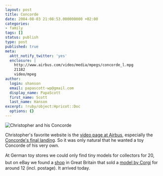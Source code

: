 ```yaml
---
layout: post
title: Concorde
date: 2004-08-03 21:08:53.000000000 +02:00
categories:
- family
tags: []
status: publish
type: post
published: true
meta:
  aktt_notify_twitter: 'yes'
  enclosure: |
    http://www.airbus.com/video/media/mpegs/concorde_l.mpg
    21182
    video/mpeg
author:
  login: shanson
  email: papascott-wp@gmail.com
  display_name: PapaScott
  first_name: Scott
  last_name: Hanson
excerpt: !ruby/object:Hpricot::Doc
  options: {}
---
```

<p><img src="http://www.papascott.de/wordpress/wp-content/uploads/2004/08/crh_concorde.jpg" alt="Christopher and his Concorde" /></p>
<p>Christopher's favorite website is the <a href="http://www.airbus.com/media/video_clips.asp">video page at Airbus</a>, especially the <a href="http://www.airbus.com/video/media/mpegs/concorde_l.mpg">Concorde's final landing</a>. So it was only natural that he wanted a toy Concorde of his very own. </p>
<p>At German toy stores we could only find tiny models for collectors for 20, but on eBay we found a <a href="http://www.givesomecharacter.com/phdi/p1.nsf/supppages/givesome?OpenDocument&part=14">shop</a> in Great Britain that  sold a <a href="http://www.corgi.co.uk/CorgiSite/pages/product/product.asp?ctlg=Corgi&ctgry=Toys&prod=59902">model by Corgi</a> for around 12 (incl. postage). It arrived today.</p>
